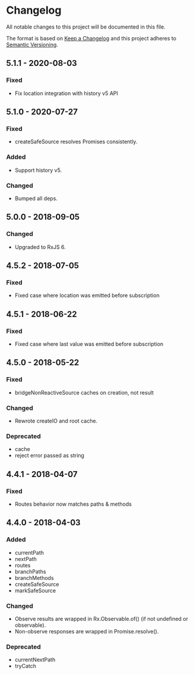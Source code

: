 # Changelog

All notable changes to this project will be documented in this file.

The format is based on [Keep a Changelog](http://keepachangelog.com/en/1.0.0/)
and this project adheres to [Semantic Versioning](http://semver.org/spec/v2.0.0.html).

## 5.1.1 - 2020-08-03

### Fixed

- Fix location integration with history v5 API

## 5.1.0 - 2020-07-27

### Fixed

- createSafeSource resolves Promises consistently.

### Added

- Support history v5.

### Changed

- Bumped all deps.

## 5.0.0 - 2018-09-05

### Changed

- Upgraded to RxJS 6.

## 4.5.2 - 2018-07-05

### Fixed

- Fixed case where location was emitted before subscription

## 4.5.1 - 2018-06-22

### Fixed

- Fixed case where last value was emitted before subscription

## 4.5.0 - 2018-05-22

### Fixed

- bridgeNonReactiveSource caches on creation, not result

### Changed

- Rewrote createIO and root cache.

### Deprecated

- cache
- reject error passed as string

## 4.4.1 - 2018-04-07

### Fixed

- Routes behavior now matches paths & methods

## 4.4.0 - 2018-04-03

### Added

- currentPath
- nextPath
- routes
- branchPaths
- branchMethods
- createSafeSource
- markSafeSource

### Changed

- Observe results are wrapped in Rx.Observable.of() (if not undefined or observable).
- Non-observe responses are wrapped in Promise.resolve().

### Deprecated

- currentNextPath
- tryCatch
